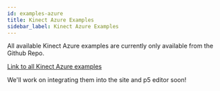 ```yaml
---
id: examples-azure
title: Kinect Azure Examples
sidebar_label: Kinect Azure Examples
---
```


All available Kinect Azure examples are currently only available from the Github Repo.

[Link to all Kinect Azure examples](https://github.com/kinectron/kinectron/tree/master/examples/azure_examples)

We'll work on integrating them into the site and p5 editor soon!
